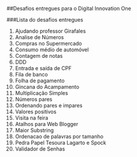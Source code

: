 ##Desafios entregues para o Digital Innovation One

###Lista do desafios entregues

1. Ajudando professor Girafales
2. Analise de Números
3. Compras no Supermercado
4. Consumo médio de automóvel
5. Contagem de notas 
6. DDD
7. Entrada e saída de CPF
8. Fila de banco
9. Folha de pagamento
10. Gincana do Acampamento
11. Multiplicação Simples
12. Números pares
13. Ordenando pares e impares
14. Valores positivos
15. Visita na feira
16. Atalhos para Web Blogger
17. Maior Substring
18. Ordenacao de palavras por tamanho
19. Pedra Papel Tesoura Lagarto e Spock
20. Validador de Senhas
